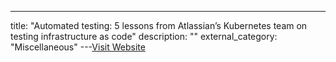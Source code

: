 ---
title: "Automated testing: 5 lessons from Atlassian’s Kubernetes team on testing infrastructure as code"
description: ""
external_category: "Miscellaneous"
---[Visit Website](https://www.atlassian.com/engineering/automated-testing-5-lessons-from-atlassians-kubernetes-team-on-testing-infrastructure-as-code)

